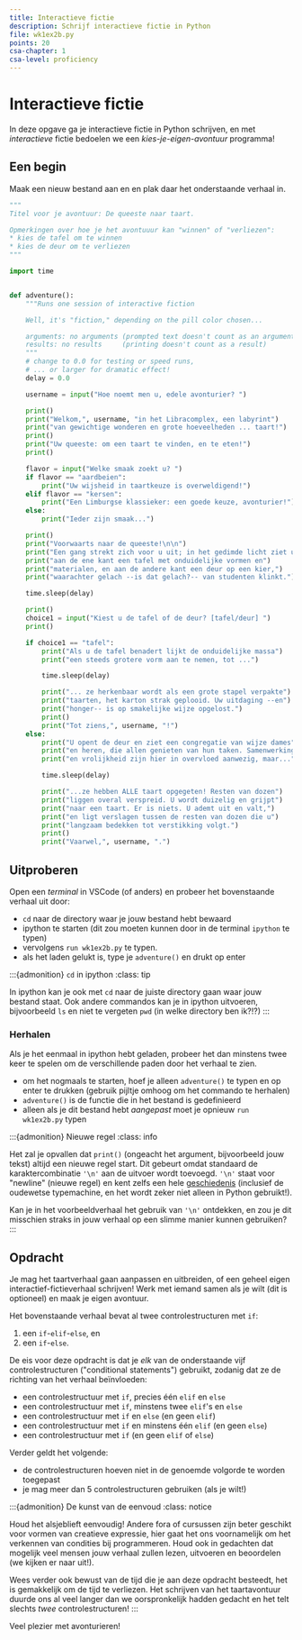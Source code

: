 ```yaml
---
title: Interactieve fictie
description: Schrijf interactieve fictie in Python
file: wk1ex2b.py
points: 20
csa-chapter: 1
csa-level: proficiency
---
```


# Interactieve fictie

In deze opgave ga je interactieve fictie in Python schrijven, en met *interactieve* fictie bedoelen we een *kies-je-eigen-avontuur* programma!

## Een begin

Maak een nieuw bestand aan en en plak daar het onderstaande verhaal in.

```python
"""
Titel voor je avontuur: De queeste naar taart.

Opmerkingen over hoe je het avontuuur kan "winnen" of "verliezen":
* kies de tafel om te winnen
* kies de deur om te verliezen
"""

import time


def adventure():
    """Runs one session of interactive fiction

    Well, it's "fiction," depending on the pill color chosen...

    arguments: no arguments (prompted text doesn't count as an argument)
    results: no results     (printing doesn't count as a result)
    """
    # change to 0.0 for testing or speed runs,
    # ... or larger for dramatic effect!
    delay = 0.0

    username = input("Hoe noemt men u, edele avonturier? ")

    print()
    print("Welkom,", username, "in het Libracomplex, een labyrint")
    print("van gewichtige wonderen en grote hoeveelheden ... taart!")
    print()
    print("Uw queeste: om een taart te vinden, en te eten!")
    print()

    flavor = input("Welke smaak zoekt u? ")
    if flavor == "aardbeien":
        print("Uw wijsheid in taartkeuze is overweldigend!")
    elif flavor == "kersen":
        print("Een Limburgse klassieker: een goede keuze, avonturier!")
    else:
        print("Ieder zijn smaak...")

    print()
    print("Voorwaarts naar de queeste!\n\n")
    print("Een gang strekt zich voor u uit; in het gedimde licht ziet u")
    print("aan de ene kant een tafel met onduidelijke vormen en")
    print("materialen, en aan de andere kant een deur op een kier,")
    print("waarachter gelach --is dat gelach?-- van studenten klinkt.")

    time.sleep(delay)

    print()
    choice1 = input("Kiest u de tafel of de deur? [tafel/deur] ")
    print()

    if choice1 == "tafel":
        print("Als u de tafel benadert lijkt de onduidelijke massa")
        print("een steeds grotere vorm aan te nemen, tot ...")

        time.sleep(delay)

        print("... ze herkenbaar wordt als een grote stapel verpakte")
        print("taarten, het karton strak geplooid. Uw uitdaging --en")
        print("honger-- is op smakelijke wijze opgelost.")
        print()
        print("Tot ziens,", username, "!")
    else:
        print("U opent de deur en ziet een congregatie van wijze dames")
        print("en heren, die allen genieten van hun taken. Samenwerking")
        print("en vrolijkheid zijn hier in overvloed aanwezig, maar...")

        time.sleep(delay)

        print("...ze hebben ALLE taart opgegeten! Resten van dozen")
        print("liggen overal verspreid. U wordt duizelig en grijpt")
        print("naar een taart. Er is niets. U ademt uit en valt,")
        print("en ligt verslagen tussen de resten van dozen die u")
        print("langzaam bedekken tot verstikking volgt.")
        print()
        print("Vaarwel,", username, ".")
```

## Uitproberen

Open een *terminal* in VSCode (of anders) en probeer het bovenstaande verhaal uit door:

- `cd` naar de directory waar je jouw bestand hebt bewaard
- ipython te starten (dit zou moeten kunnen door in de terminal `ipython` te typen)
- vervolgens `run wk1ex2b.py` te typen.
- als het laden gelukt is, type je `adventure()` en drukt op enter

:::{admonition} `cd` in ipython
:class: tip

In ipython kan je ook met `cd` naar de juiste directory gaan waar jouw bestand staat. Ook andere commandos kan je in ipython uitvoeren, bijvoorbeeld `ls` en niet te vergeten `pwd` (in welke directory ben ik?!?)
:::

### Herhalen

Als je het eenmaal in ipython hebt geladen, probeer het dan minstens twee keer te spelen om de verschillende paden door het verhaal te zien.

- om het nogmaals te starten, hoef je alleen `adventure()` te typen en op enter te drukken (gebruik pijltje omhoog om het commando te herhalen)
- `adventure()` is de functie die in het bestand is gedefinieerd
- alleen als je dit bestand hebt *aangepast* moet je opnieuw `run wk1ex2b.py` typen

:::{admonition} Nieuwe regel
:class: info

Het zal je opvallen dat `print()` (ongeacht het argument, bijvoorbeeld jouw tekst) altijd een nieuwe regel start. Dit gebeurt omdat standaard de karaktercombinatie `'\n'` aan de uitvoer wordt toevoegd. `'\n'` staat voor "newline" (nieuwe regel) en kent zelfs een hele [geschiedenis](https://en.wikipedia.org/wiki/Newline) (inclusief de oudewetse typemachine, en het wordt zeker niet alleen in Python gebruikt!).

Kan je in het voorbeeldverhaal het gebruik van `'\n'` ontdekken, en zou je dit misschien straks in jouw verhaal op een slimme manier kunnen gebruiken?
:::

## Opdracht

Je mag het taartverhaal gaan aanpassen en uitbreiden, of een geheel eigen interactief-fictieverhaal schrijven! Werk met iemand samen als je wilt (dit is optioneel) en maak je eigen avontuur.

Het bovenstaande verhaal bevat al twee controlestructuren met `if`:

1. een `if`-`elif`-`else`, en
2. een `if`-`else`.

De eis voor deze opdracht is dat je *elk* van de onderstaande vijf controlestructuren ("conditional statements") gebruikt, zodanig dat ze de richting van het verhaal beïnvloeden:

- een controlestructuur met `if`, precies één `elif` en `else`
- een controlestructuur met `if`, minstens twee `elif`'s en `else`
- een controlestructuur met `if` en `else` (en geen `elif`)
- een controlestructuur met `if` en minstens één `elif` (en geen `else`)
- een controlestructuur met `if` (en geen `elif` of `else`)

Verder geldt het volgende:

- de controlestructuren hoeven niet in de genoemde volgorde te worden toegepast
- je mag meer dan 5 controlestructuren gebruiken (als je wilt!)

:::{admonition} De kunst van de eenvoud
:class: notice

Houd het alsjeblieft eenvoudig! Andere fora of cursussen zijn beter geschikt voor vormen van creatieve expressie, hier gaat het ons voornamelijk om het verkennen van condities bij programmeren. Houd ook in gedachten dat mogelijk veel mensen jouw verhaal zullen lezen, uitvoeren en beoordelen (we kijken er naar uit!).

Wees verder ook bewust van de tijd die je aan deze opdracht besteedt, het is gemakkelijk om de tijd te verliezen. Het schrijven van het taartavontuur duurde ons al veel langer dan we oorspronkelijk hadden gedacht en het telt slechts *twee* controlestructuren!
:::

Veel plezier met avonturieren!